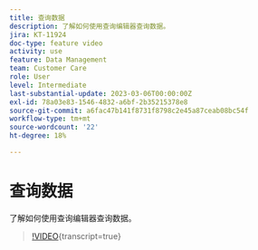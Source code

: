 ```yaml
---
title: 查询数据
description: 了解如何使用查询编辑器查询数据。
jira: KT-11924
doc-type: feature video
activity: use
feature: Data Management
team: Customer Care
role: User
level: Intermediate
last-substantial-update: 2023-03-06T00:00:00Z
exl-id: 78a03e83-1546-4832-a6bf-2b35215378e8
source-git-commit: a6fac47b141f8731f8798c2e45a87ceab08bc54f
workflow-type: tm+mt
source-wordcount: '22'
ht-degree: 18%

---
```


# 查询数据

了解如何使用查询编辑器查询数据。

>[!VIDEO](https://video.tv.adobe.com/v/3447880?quality=12&learn=on&captions=chi_hans){transcript=true}
